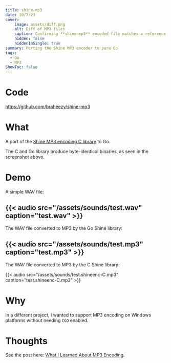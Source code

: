 ```yaml
---
title: shine-mp3
date: 10/7/23
cover:
    image: assets/diff.png
    alt: Diff of MP3 files
    caption: Confirming **shine-mp3** encoded file matches a reference file.
    hidden: false
    hiddenInSingle: true
summary: Porting the Shine MP3 encoder to pure Go
tags:
  - Go
  - MP3
ShowToc: false
---
```


# Code
https://github.com/braheezy/shine-mp3

# What
A port of the [Shine MP3 encoding C library](https://github.com/toots/shine) to Go.

The C and Go library produce byte-identical binaries, as seen in the screenshot above.

# Demo
A simple WAV file:

{{< audio src="/assets/sounds/test.wav" caption="test.wav" >}}
---
The WAV file converted to MP3 by the Go Shine library:

{{< audio src="/assets/sounds/test.mp3" caption="test.mp3" >}}
---
The WAV file converted to MP3 by the C Shine library:

{{< audio src="/assets/sounds/test.shineenc-C.mp3" caption="test.shineenc-C.mp3" >}}

# Why
In a different project, I wanted to support MP3 encoding on Windows platforms without needing `CGO` enabled.

# Thoughts
See the post here: [What I Learned About MP3 Encoding](../../posts/what-i-learned-about-mp3-encoding).
